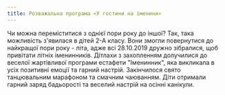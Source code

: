 ```yaml
---
title: Розважальна програма «У гостини на іменини»
---
```


Чи можна переміститися з однієї пори року до іншої? Так, така можливість з'явилася в дітей 2-А класу. Вони змогли повернутися до найкращої пори року - літа, адже всі 28.10.2019 дружно зібралися, щоб привітати літніх іменинників. Дітлахи з захопленням долучилися до веселої жартівливої програми естафети "Іменинник", яка викликала в усіх позитивні емоції та гарний настрій. Закінчилося свято танцювальним марафоном та смачним чаюванням. Діти отримали гарний заряд бадьорості та веселий настрій на осінні канікули.

<slideshow />
